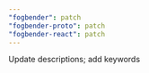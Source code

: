 ```yaml
---
"fogbender": patch
"fogbender-proto": patch
"fogbender-react": patch
---
```


Update descriptions; add keywords
